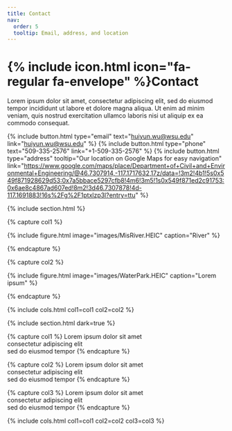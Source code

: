 ```yaml
---
title: Contact
nav:
  order: 5
  tooltip: Email, address, and location
---
```


# {% include icon.html icon="fa-regular fa-envelope" %}Contact

Lorem ipsum dolor sit amet, consectetur adipiscing elit, sed do eiusmod tempor
incididunt ut labore et dolore magna aliqua. Ut enim ad minim veniam, quis
nostrud exercitation ullamco laboris nisi ut aliquip ex ea commodo consequat.

{%
  include button.html
  type="email"
  text="huiyun.wu@wsu.edu"
  link="huiyun.wu@wsu.edu"
%}
{%
  include button.html
  type="phone"
  text="509-335-2576"
  link="+1-509-335-2576"
%}
{%
  include button.html
  type="address"
  tooltip="Our location on Google Maps for easy navigation"
  link="https://www.google.com/maps/place/Department+of+Civil+and+Environmental+Engineering/@46.7307914,-117.1717632,17z/data=!3m2!4b1!5s0x549f871928629d53:0x7a5bbace5297cfb8!4m6!3m5!1s0x549f871ed2c91753:0x6ae8c4867ad607ed!8m2!3d46.7307878!4d-117.1691883!16s%2Fg%2F1ptxlzp3l?entry=ttu"
%}

{% include section.html %}

{% capture col1 %}

{%
  include figure.html
  image="images/MisRiver.HEIC"
  caption="River"
%}

{% endcapture %}

{% capture col2 %}

{%
  include figure.html
  image="images/WaterPark.HEIC"
  caption="Lorem ipsum"
%}

{% endcapture %}

{% include cols.html col1=col1 col2=col2 %}

{% include section.html dark=true %}

{% capture col1 %}
Lorem ipsum dolor sit amet  
consectetur adipiscing elit  
sed do eiusmod tempor
{% endcapture %}

{% capture col2 %}
Lorem ipsum dolor sit amet  
consectetur adipiscing elit  
sed do eiusmod tempor
{% endcapture %}

{% capture col3 %}
Lorem ipsum dolor sit amet  
consectetur adipiscing elit  
sed do eiusmod tempor
{% endcapture %}

{% include cols.html col1=col1 col2=col2 col3=col3 %}
